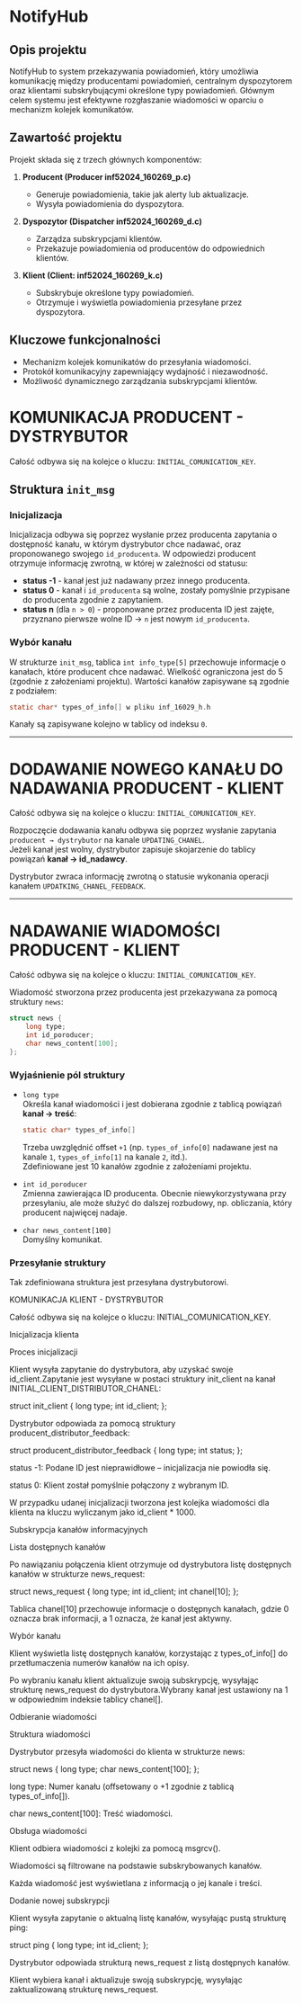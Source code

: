 # NotifyHub

## Opis projektu
NotifyHub to system przekazywania powiadomień, który umożliwia komunikację między producentami powiadomień, centralnym dyspozytorem oraz klientami subskrybującymi określone typy powiadomień. Głównym celem systemu jest efektywne rozgłaszanie wiadomości w oparciu o mechanizm kolejek komunikatów.

## Zawartość projektu
Projekt składa się z trzech głównych komponentów:
1. **Producent (Producer inf52024_160269_p.c)**  
   - Generuje powiadomienia, takie jak alerty lub aktualizacje.  
   - Wysyła powiadomienia do dyspozytora.

2. **Dyspozytor (Dispatcher inf52024_160269_d.c)**  
   - Zarządza subskrypcjami klientów.  
   - Przekazuje powiadomienia od producentów do odpowiednich klientów.  

3. **Klient (Client: inf52024_160269_k.c)**  
   - Subskrybuje określone typy powiadomień.  
   - Otrzymuje i wyświetla powiadomienia przesyłane przez dyspozytora.  

## Kluczowe funkcjonalności
- Mechanizm kolejek komunikatów do przesyłania wiadomości.  
- Protokół komunikacyjny zapewniający wydajność i niezawodność.  
- Możliwość dynamicznego zarządzania subskrypcjami klientów.  


# KOMUNIKACJA PRODUCENT - DYSTRYBUTOR

Całość odbywa się na kolejce o kluczu: `INITIAL_COMUNICATION_KEY`.

## Struktura `init_msg`

### Inicjalizacja

Inicjalizacja odbywa się poprzez wysłanie przez producenta zapytania o dostępność kanału, w którym dystrybutor chce nadawać, oraz proponowanego swojego `id_producenta`. W odpowiedzi producent otrzymuje informację zwrotną, w której w zależności od statusu:

- **status -1** - kanał jest już nadawany przez innego producenta.
- **status 0** - kanał i `id_producenta` są wolne, zostały pomyślnie przypisane do producenta zgodnie z zapytaniem.
- **status n** (dla `n > 0`) - proponowane przez producenta ID jest zajęte, przyznano pierwsze wolne ID → `n` jest nowym `id_producenta`.

### Wybór kanału

W strukturze `init_msg`, tablica `int info_type[5]` przechowuje informacje o kanałach, które producent chce nadawać. Wielkość ograniczona jest do 5 (zgodnie z założeniami projektu). Wartości kanałów zapisywane są zgodnie z podziałem:

```c
static char* types_of_info[] w pliku inf_16029_h.h
```

Kanały są zapisywane kolejno w tablicy od indeksu `0`.

---

# DODAWANIE NOWEGO KANAŁU DO NADAWANIA PRODUCENT - KLIENT

Całość odbywa się na kolejce o kluczu: `INITIAL_COMUNICATION_KEY`.

Rozpoczęcie dodawania kanału odbywa się poprzez wysłanie zapytania `producent → dystrybutor` na kanale `UPDATING_CHANEL`.\
Jeżeli kanał jest wolny, dystrybutor zapisuje skojarzenie do tablicy powiązań **kanał → id\_nadawcy**.

Dystrybutor zwraca informację zwrotną o statusie wykonania operacji kanałem `UPDATKING_CHANEL_FEEDBACK`.

---

# NADAWANIE WIADOMOŚCI PRODUCENT - KLIENT

Całość odbywa się na kolejce o kluczu: `INITIAL_COMUNICATION_KEY`.

Wiadomość stworzona przez producenta jest przekazywana za pomocą struktury `news`:

```c
struct news {
    long type;   
    int id_poroducer;
    char news_content[100];
};
```

### Wyjaśnienie pól struktury

- `long type`\
  Określa kanał wiadomości i jest dobierana zgodnie z tablicą powiązań **kanał → treść**:

  ```c
  static char* types_of_info[]
  ```

  Trzeba uwzględnić offset `+1` (np. `types_of_info[0]` nadawane jest na kanale `1`, `types_of_info[1]` na kanale `2`, itd.).\
  Zdefiniowane jest 10 kanałów zgodnie z założeniami projektu.

- `int id_poroducer`\
  Zmienna zawierająca ID producenta. Obecnie niewykorzystywana przy przesyłaniu, ale może służyć do dalszej rozbudowy, np. obliczania, który producent najwięcej nadaje.

- `char news_content[100]`\
  Domyślny komunikat.

### Przesyłanie struktury

Tak zdefiniowana struktura jest przesyłana dystrybutorowi.

KOMUNIKACJA KLIENT - DYSTRYBUTOR

Całość odbywa się na kolejce o kluczu: INITIAL_COMUNICATION_KEY.

Inicjalizacja klienta

Proces inicjalizacji

Klient wysyła zapytanie do dystrybutora, aby uzyskać swoje id_client.Zapytanie jest wysyłane w postaci struktury init_client na kanał INITIAL_CLIENT_DISTRIBUTOR_CHANEL:

struct init_client {
    long type;
    int id_client;
};

Dystrybutor odpowiada za pomocą struktury producent_distributor_feedback:

struct producent_distributor_feedback {
    long type;
    int status;
};

status -1: Podane ID jest nieprawidłowe – inicjalizacja nie powiodła się.

status 0: Klient został pomyślnie połączony z wybranym ID.

W przypadku udanej inicjalizacji tworzona jest kolejka wiadomości dla klienta na kluczu wyliczanym jako id_client * 1000.

Subskrypcja kanałów informacyjnych

Lista dostępnych kanałów

Po nawiązaniu połączenia klient otrzymuje od dystrybutora listę dostępnych kanałów w strukturze news_request:

struct news_request {
    long type;
    int id_client;
    int chanel[10];
};

Tablica chanel[10] przechowuje informacje o dostępnych kanałach, gdzie 0 oznacza brak informacji, a 1 oznacza, że kanał jest aktywny.

Wybór kanału

Klient wyświetla listę dostępnych kanałów, korzystając z types_of_info[] do przetłumaczenia numerów kanałów na ich opisy.

Po wybraniu kanału klient aktualizuje swoją subskrypcję, wysyłając strukturę news_request do dystrybutora.Wybrany kanał jest ustawiony na 1 w odpowiednim indeksie tablicy chanel[].

Odbieranie wiadomości

Struktura wiadomości

Dystrybutor przesyła wiadomości do klienta w strukturze news:

struct news {
    long type;
    char news_content[100];
};

long type: Numer kanału (offsetowany o +1 zgodnie z tablicą types_of_info[]).

char news_content[100]: Treść wiadomości.

Obsługa wiadomości

Klient odbiera wiadomości z kolejki za pomocą msgrcv().

Wiadomości są filtrowane na podstawie subskrybowanych kanałów.

Każda wiadomość jest wyświetlana z informacją o jej kanale i treści.

Dodanie nowej subskrypcji

Klient wysyła zapytanie o aktualną listę kanałów, wysyłając pustą strukturę ping:

struct ping {
    long type;
    int id_client;
};

Dystrybutor odpowiada strukturą news_request z listą dostępnych kanałów.

Klient wybiera kanał i aktualizuje swoją subskrypcję, wysyłając zaktualizowaną strukturę news_request.

